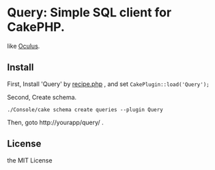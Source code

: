 # Query: Simple SQL client for CakePHP.

like [Oculus](https://github.com/paulrosania/oculus).

## Install

First, Install 'Query' by [recipe.php](https://github.com/k1LoW/recipe) , and set `CakePlugin::load('Query');`

Second, Create schema.

    ./Console/cake schema create queries --plugin Query

Then, goto http://yourapp/query/ .

## License

the MIT License
